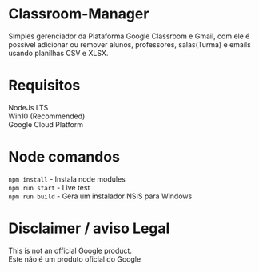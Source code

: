 # Classroom-Manager

Simples gerenciador da Plataforma Google Classroom e Gmail, com ele é possível adicionar ou remover alunos, professores, salas(Turma) e emails usando planilhas CSV e XLSX.

# Requisitos
NodeJs LTS <br>
Win10 (Recommended) <br>
Google Cloud Platform

# Node comandos

``npm install`` - Instala node modules <br>
``npm run start`` - Live test <br>
``npm run build`` - Gera um instalador NSIS para Windows

# Disclaimer / aviso Legal

This is not an official Google product.<br>
Este não é um produto oficial do Google
